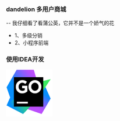 ### dandelion 多用户商城
-- 我仔细看了看蒲公英，它并不是一个娇气的花
* 1、多级分销
* 2、小程序前端


### 使用IDEA开发
<a href="https://www.jetbrains.com/?from=dandelion"><img src="https://raw.githubusercontent.com/nbvghost/dandelion/master/icon-goland.png" alt="使用IDEA开发" width="128" height="128" align="bottom" /></a>
